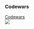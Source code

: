 ### Codewars
<a href="https://www.codewars.com/users/bahadirsahin">Codewars</a>
<br />
<img src="https://www.codewars.com/users/bahadirsahin/badges/large?theme=light" />

<!--
**bahadirsahin/bahadirsahin** is a ✨ _special_ ✨ repository because its `README.md` (this file) appears on your GitHub profile.

Here are some ideas to get you started:

- 🔭 I’m currently working on ...
- 🌱 I’m currently learning ...
- 👯 I’m looking to collaborate on ...
- 🤔 I’m looking for help with ...
- 💬 Ask me about ...
- 📫 How to reach me: ...
- 😄 Pronouns: ...
- ⚡ Fun fact: ...
-->

